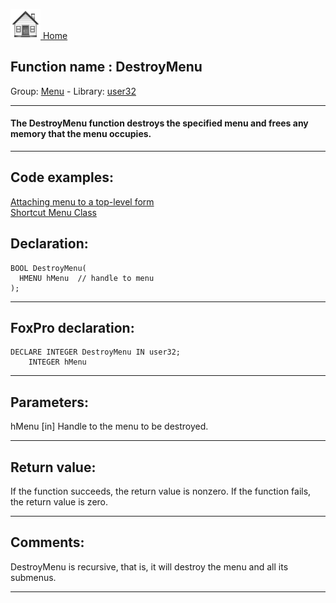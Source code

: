 [<img src="../../images/home.png"> Home ](https://github.com/VFPX/Win32API)  

## Function name : DestroyMenu
Group: [Menu](../../functions_group.md#Menu)  -  Library: [user32](../../Libraries.md#user32)  
***  


#### The DestroyMenu function destroys the specified menu and frees any memory that the menu occupies.
***  


## Code examples:
[Attaching menu to a top-level form](../../samples/sample_208.md)  
[Shortcut Menu Class](../../samples/sample_419.md)  

## Declaration:
```foxpro  
BOOL DestroyMenu(
  HMENU hMenu  // handle to menu
);  
```  
***  


## FoxPro declaration:
```foxpro  
DECLARE INTEGER DestroyMenu IN user32;
	INTEGER hMenu  
```  
***  


## Parameters:
hMenu 
[in] Handle to the menu to be destroyed.   
***  


## Return value:
If the function succeeds, the return value is nonzero. If the function fails, the return value is zero.  
***  


## Comments:
DestroyMenu is recursive, that is, it will destroy the menu and all its submenus.  
  
***  

